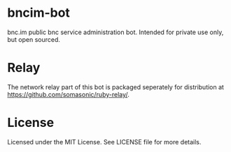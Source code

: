 bncim-bot
=========

bnc.im public bnc service administration bot. Intended for private use only, but open sourced. 

Relay
=====
The network relay part of this bot is packaged seperately for distribution at https://github.com/somasonic/ruby-relay/.

License
=======

Licensed under the MIT License. See LICENSE file for more details.
